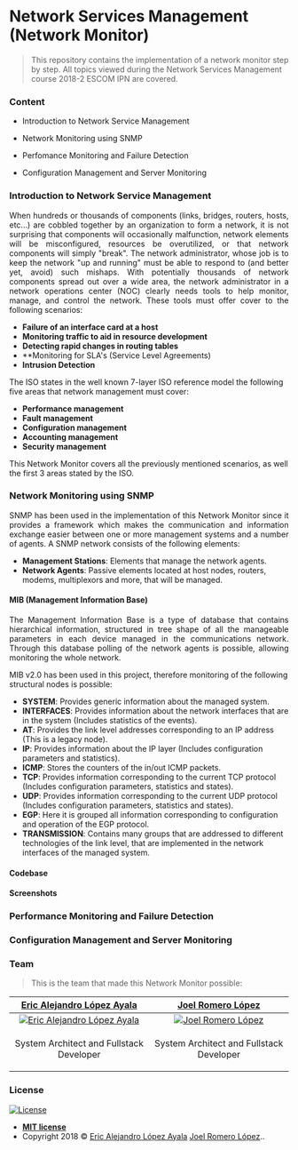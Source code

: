# Network Services Management (Network Monitor)

> This repository contains the implementation of a network monitor step by step. All topics viewed during the Network Services Management course 2018-2 ESCOM IPN are covered.

### Content
- Introduction to Network Service Management

- Network Monitoring using SNMP

- Perfomance Monitoring and Failure Detection

- Configuration Management and Server Monitoring

### Introduction to Network Service Management
<p align="justify">
When hundreds or thousands of components (links, bridges, routers, hosts, etc...) are cobbled together by an organization to form a network, it is not surprising that components will occasionally malfunction, network elements will be misconfigured, resources be overutilized, or that network components will simply "break". The network administrator, whose job is to keep the network "up and running" must be able to respond to (and better yet, avoid) such mishaps. With potentially thousands of network components spread out over a wide area, the network administrator in a network operations center (NOC) clearly needs tools to help monitor, manage, and control the network. These tools must offer cover to the following scenarios:

- **Failure of an interface card at a host** 
- **Monitoring traffic to aid in resource development**
- **Detecting rapid changes in routing tables**
- **Monitoring for SLA's (Service Level Agreements)
- **Intrusion Detection**

The ISO states in the well known 7-layer ISO reference model the following five areas that network management must cover:

- **Performance management**
- **Fault management**
- **Configuration management**
- **Accounting management**
- **Security management**

This Network Monitor covers all the previously mentioned scenarios, as well the first 3 areas stated by the ISO. 
</p>

### Network Monitoring using SNMP
<p align="justify">
SNMP has been used in the implementation of this Network Monitor since it provides a framework which makes the communication and information exchange easier between one or more management systems and a number of agents. A SNMP network consists of the following elements:

- **Management Stations**: Elements that manage the network agents.
- **Network Agents**: Passive elements located at host nodes, routers, modems, multiplexors and more, that will be managed.
</p>

#### MIB (Management Information Base)
<p align="justify">
The Management Information Base is a type of database that contains hierarchical information, structured in tree shape of all  the manageable parameters in each device managed in the communications network. Through this database polling of the network agents is possible, allowing monitoring the whole network.

MIB v2.0 has been used in this project, therefore monitoring of the following structural nodes is possible:

- **SYSTEM**: Provides generic information about the managed system.
- **INTERFACES**:  Provides information about the network interfaces that are in the system (Includes statistics of the events).
- **AT**: Provides the link level addresses corresponding to an IP address (This is a legacy node).
- **IP**: Provides information about the IP layer (Includes configuration parameters and statistics).
- **ICMP**: Stores the counters of the in/out ICMP packets.
- **TCP**: Provides information corresponding to the current TCP protocol (Includes configuration parameters, statistics and states).
- **UDP**: Provides information corresponding to the current UDP protocol (Includes configuration parameters, statistics and states).
- **EGP**: Here it is grouped all information corresponding to configuration and operation of the EGP protocol.
- **TRANSMISSION**: Contains many groups that are addressed to different technologies of the link level, that are implemented in the network interfaces of the managed system.
</p>

#### Codebase

#### Screenshots

### Performance Monitoring and Failure Detection

### Configuration Management and Server Monitoring



### Team
> This is the team that made this Network Monitor possible:

<p align="center">
  
| <a href="https://github.com/PitCoder" target="_blank">**Eric Alejandro López Ayala**</a> | <a href="github.com/JoelRomeroJL" target="_blank">**Joel Romero López**</a> |
| :---:| :---:|
| [![Eric Alejandro López Ayala](https://avatars3.githubusercontent.com/u/22123865?s=200&v=2)](https://github.com/PitCoder)  | [![Joel Romero López](https://avatars2.githubusercontent.com/u/43273506?s=200&v=2)](https://github.com/JoelRomeroJL) |
| <p>System Architect and Fullstack Developer</p> | <p>System Architect and Fullstack Developer</p> |

</p>

### License
[![License](http://img.shields.io/:license-mit-blue.svg?style=flat-square)](https://github.com/PitCoder/NetworkMonitor/blob/master/LICENSE)

- **[MIT license](https://github.com/PitCoder/NetworkMonitor/blob/master/LICENSE)**
- Copyright 2018 © <a href="https://github.com/PitCoder" target="_blank">Eric Alejandro López Ayala</a>
<a href="https://github.com/JoelRomeroJL" target="_blank">Joel Romero López</a>..
